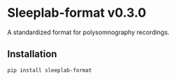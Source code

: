 # Sleeplab-format v0.3.0

A standardized format for polysomnography recordings.

## Installation

```console
pip install sleeplab-format
```